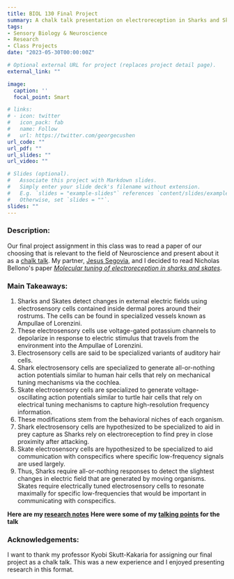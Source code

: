 ```yaml
---
title: BIOL 130 Final Project
summary: A chalk talk presentation on electroreception in Sharks and Skates.
tags:
- Sensory Biology & Neuroscience
- Research
- Class Projects
date: "2023-05-30T00:00:00Z"

# Optional external URL for project (replaces project detail page).
external_link: ""

image:
  caption: ''
  focal_point: Smart

# links:
# - icon: twitter
#   icon_pack: fab
#   name: Follow
#   url: https://twitter.com/georgecushen
url_code: ""
url_pdf: ""
url_slides: ""
url_video: ""

# Slides (optional).
#   Associate this project with Markdown slides.
#   Simply enter your slide deck's filename without extension.
#   E.g. `slides = "example-slides"` references `content/slides/example-slides.md`.
#   Otherwise, set `slides = ""`.
slides: ""
---
```


### Description:

Our final project assignment in this class was to read a paper of our choosing that is relevant to the field of Neuroscience and present about it as a [chalk talk](./johnshopkins_chalktalk.pdf). My partner, [Jesus Segovia](https://www.linkedin.com/in/jesus-segovia-594b12262), and I decided to read Nicholas Bellono's paper [*Molecular tuning of electroreception in sharks and skates*](https://doi.org/10.1038/s41586-018-0160-9).

### Main Takeaways:

1) Sharks and Skates detect changes in external electric fields using electrosensory cells contained inside dermal pores around their rostrums. The cells can be found in specialized vessels known as Ampullae of Lorenzini.
2) These electrosensory cells use voltage-gated potassium channels to depolarize in response to electric stimulus that travels from the environment into the Ampullae of Lorenzini.
3) Electrosensory cells are said to be specialized variants of auditory hair cells.
4) Shark electrosensory cells are specialized to generate all-or-nothing action potentials similar to human hair cells that rely on mechanical tuning mechanisms via the cochlea.
5) Skate electrosensory cells are specialized to generate voltage-oscillating action potentials similar to turtle hair cells that rely on electrical tuning mechanisms to capture high-resolution frequency information.
6) These modifications stem from the behavioral niches of each organism. 
7) Shark electrosensory cells are hypothesized to be specialized to aid in prey capture as Sharks rely on electroreception to find prey in close proximity after attacking.
8) Skate electrosensory cells are hypothesized to be specialized to aid communication with conspecifics where specific low-frequency signals are used largely.
9) Thus, Sharks require all-or-nothing responses to detect the slightest changes in electric field that are generated by moving organisms. Skates require electrically tuned electrosensory cells to resonate maximally for specific low-frequencies that would be important in communicating with conspecifics.

**Here are my [research notes](./research_notes.pdf)**
**Here were some of my [talking points](./script.pdf) for the talk**

### Acknowledgements:

I want to thank my professor Kyobi Skutt-Kakaria for assigning our final project as a chalk talk. This was a new experience and I enjoyed presenting research in this format.
